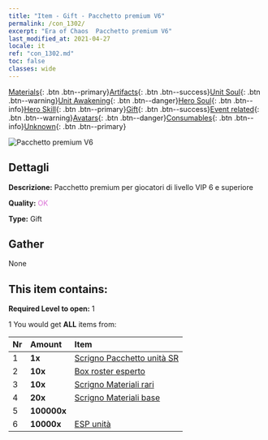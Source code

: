 ```yaml
---
title: "Item - Gift - Pacchetto premium V6"
permalink: /con_1302/
excerpt: "Era of Chaos  Pacchetto premium V6"
last_modified_at: 2021-04-27
locale: it
ref: "con_1302.md"
toc: false
classes: wide
---
```

 [Materials](/ItemsIT/){: .btn .btn--primary}[Artifacts](/ItemsIT/Artifacts/){: .btn .btn--success}[Unit Soul](/ItemsIT/UnitSoul/){: .btn .btn--warning}[Unit Awakening](/ItemsIT/UnitAwakening/){: .btn .btn--danger}[Hero Soul](/ItemsIT/HeroSoul/){: .btn .btn--info}[Hero Skill](/ItemsIT/HeroSkill/){: .btn .btn--primary}[Gift](/ItemsIT/Gift/){: .btn .btn--success}[Event related](/ItemsIT/Events/){: .btn .btn--warning}[Avatars](/ItemsIT/Avatars/){: .btn .btn--danger}[Consumables](/ItemsIT/Consumables/){: .btn .btn--info}[Unknown](/ItemsIT/Unknown/){: .btn .btn--primary}

 ![Pacchetto premium V6](/images/t/i_905006.png)

## Dettagli
 **Descrizione:** Pacchetto premium per giocatori di livello VIP 6 e superiore

 **Quality:** <span style="color: #DA70D6">OK</span>

 **Type:** Gift

## Gather

  None

## This item contains:

 **Required Level to open:** 1

 1 You would get **ALL** items  from:

  | Nr | Amount |     Item    |
  |:---|:-------|:------------|
  | 1 |  **1x** | [Scrigno Pacchetto unità SR](/ItemsIT/con_1319/) |  | 
  | 2 |  **10x** | [Box roster esperto](/ItemsIT/con_776/) |  | 
  | 3 |  **10x** | [Scrigno Materiali rari](/ItemsIT/con_757/) |  | 
  | 4 |  **20x** | [Scrigno Materiali base](/ItemsIT/con_756/) |  | 
  | 5 |  **100000x** | <i class="fas fa-coins"/> |  | 
  | 6 |  **10000x** | [ESP unità](/ItemsIT/con_902/) |  | 
